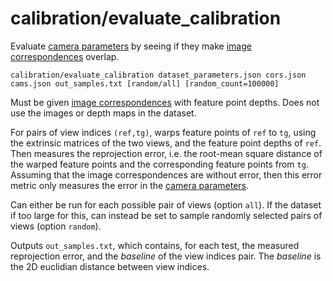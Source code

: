 # calibration/evaluate\_calibration

Evaluate [camera parameters](../../data/cameras.html) by seeing if they make [image correspondences](../../data/image_correspondences.html) overlap.

    calibration/evaluate_calibration dataset_parameters.json cors.json cams.json out_samples.txt [random/all] [random_count=100000]

Must be given [image correspondences](../../data/image_correspondences.html) with feature point depths. Does not use the images or depth maps in the dataset.

For pairs of view indices `(ref,tg)`, warps feature points of `ref` to `tg`, using the extrinsic matrices of the two views, and the feature point depths of `ref`. Then measures the reprojection error, i.e. the root-mean square distance of the warped feature points and the corresponding feature points from `tg`. Assuming that the image correspondences are without error, then this error metric only measures the error in the [camera parameters](../../data/cameras.json).

Can either be run for each possible pair of views (option `all`). If the dataset if too large for this, can instead be set to sample randomly selected pairs of views (option `random`).

Outputs `out_samples.txt`, which contains, for each test, the measured reprojection error, and the _baseline_ of the view indices pair. The _baseline_ is the 2D euclidian distance between view indices.
